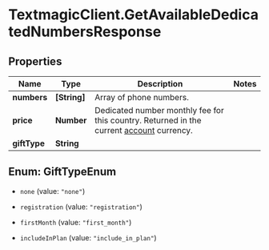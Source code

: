 # TextmagicClient.GetAvailableDedicatedNumbersResponse

## Properties
Name | Type | Description | Notes
------------ | ------------- | ------------- | -------------
**numbers** | **[String]** | Array of phone numbers. | 
**price** | **Number** | Dedicated number monthly fee for this country. Returned in the current [account](https://docs.textmagic.com/#tag/User) currency. | 
**giftType** | **String** |  | 


<a name="GiftTypeEnum"></a>
## Enum: GiftTypeEnum


* `none` (value: `"none"`)

* `registration` (value: `"registration"`)

* `firstMonth` (value: `"first_month"`)

* `includeInPlan` (value: `"include_in_plan"`)




